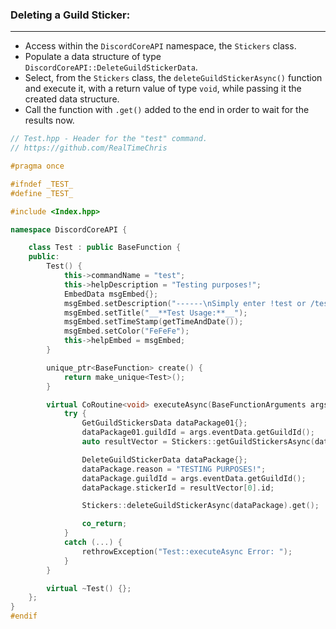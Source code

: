 ### **Deleting a Guild Sticker:**
---
- Access within the `DiscordCoreAPI` namespace, the `Stickers` class.
- Populate a data structure of type `DiscordCoreAPI::DeleteGuildStickerData`.
- Select, from the `Stickers` class, the `deleteGuildStickerAsync()` function and execute it, with a return value of type `void`, while passing it the created data structure.
- Call the function with `.get()` added to the end in order to wait for the results now.

```cpp
// Test.hpp - Header for the "test" command.
// https://github.com/RealTimeChris

#pragma once

#ifndef _TEST_
#define _TEST_

#include <Index.hpp>

namespace DiscordCoreAPI {

	class Test : public BaseFunction {
	public:
		Test() {
			this->commandName = "test";
			this->helpDescription = "Testing purposes!";
			EmbedData msgEmbed{};
			msgEmbed.setDescription("------\nSimply enter !test or /test!\n------");
			msgEmbed.setTitle("__**Test Usage:**__");
			msgEmbed.setTimeStamp(getTimeAndDate());
			msgEmbed.setColor("FeFeFe");
			this->helpEmbed = msgEmbed;
		}

		unique_ptr<BaseFunction> create() {
			return make_unique<Test>();
		}

		virtual CoRoutine<void> executeAsync(BaseFunctionArguments args) {
			try {
				GetGuildStickersData dataPackage01{};
				dataPackage01.guildId = args.eventData.getGuildId();
				auto resultVector = Stickers::getGuildStickersAsync(dataPackage01).get();

				DeleteGuildStickerData dataPackage{};
				dataPackage.reason = "TESTING PURPOSES!";
				dataPackage.guildId = args.eventData.getGuildId();
				dataPackage.stickerId = resultVector[0].id;

				Stickers::deleteGuildStickerAsync(dataPackage).get();

				co_return;
			}
			catch (...) {
				rethrowException("Test::executeAsync Error: ");
			}
		}

		virtual ~Test() {};
	};
}
#endif
```
